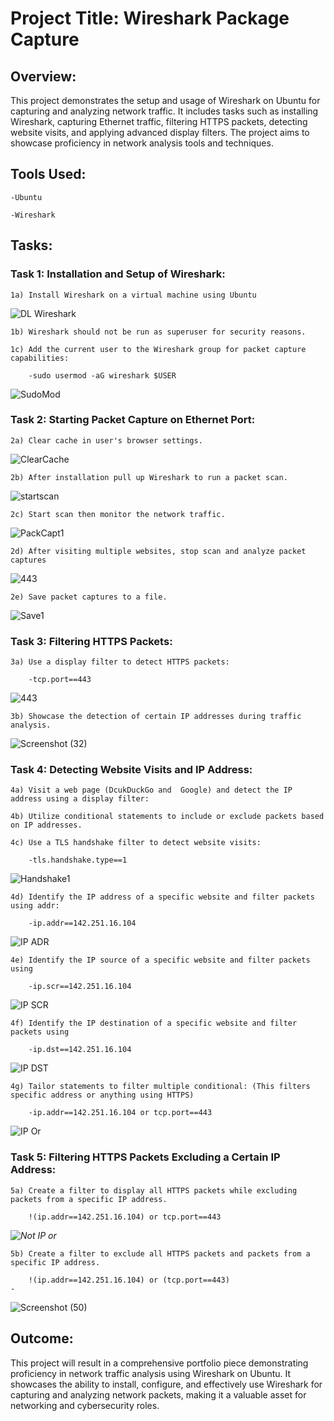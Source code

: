 # Project Title: Wireshark Package Capture

## Overview:
This project demonstrates the setup and usage of Wireshark on Ubuntu for capturing and analyzing network traffic. It includes tasks such as installing Wireshark, capturing Ethernet traffic, filtering HTTPS packets, detecting website visits, and applying advanced display filters. The project aims to showcase proficiency in network analysis tools and techniques.

## Tools Used:

	-Ubuntu

	-Wireshark

## Tasks:

### Task 1: Installation and Setup of Wireshark:

	1a) Install Wireshark on a virtual machine using Ubuntu

![DL Wireshark](https://github.com/ckeller1914/WiresharkPackageCapture/assets/116524804/09db9ccd-a764-4c6a-9078-f33f5a626244)


	1b) Wireshark should not be run as superuser for security reasons.

	1c) Add the current user to the Wireshark group for packet capture capabilities: 
 
 		-sudo usermod -aG wireshark $USER

![SudoMod](https://github.com/ckeller1914/WiresharkPackageCapture/assets/116524804/36cd462c-c71f-4908-92ce-8be1fc787fe7)


### Task 2: Starting Packet Capture on Ethernet Port:

	2a) Clear cache in user's browser settings. 

![ClearCache](https://github.com/ckeller1914/WiresharkPackageCapture/assets/116524804/50cfad92-e0de-446c-ae7f-2ccb2e7a00cd)

	2b) After installation pull up Wireshark to run a packet scan.

![startscan](https://github.com/ckeller1914/WiresharkPackageCapture/assets/116524804/87e81fb2-946e-446c-8b99-d71a698174f0)


	2c) Start scan then monitor the network traffic.

![PackCapt1](https://github.com/ckeller1914/WiresharkPackageCapture/assets/116524804/d9979495-bf8c-4159-8ad7-8762bf7d0183)



	2d) After visiting multiple websites, stop scan and analyze packet captures

![443](https://github.com/ckeller1914/WiresharkPackageCapture/assets/116524804/7737c802-18c4-415c-8f4e-b61226b09f9c)


	2e) Save packet captures to a file.

![Save1](https://github.com/ckeller1914/WiresharkPackageCapture/assets/116524804/be816869-73a2-4dfb-b340-c806d4d41ed4)


### Task 3: Filtering HTTPS Packets:


	3a) Use a display filter to detect HTTPS packets: 
 
 		-tcp.port==443

![443](https://github.com/ckeller1914/WiresharkPackageCapture/assets/116524804/8388b654-fb91-4364-8700-642e19097112)


	3b) Showcase the detection of certain IP addresses during traffic analysis.

![Screenshot (32)](https://github.com/ckeller1914/WiresharkPackageCapture/assets/116524804/e5bea145-f68c-4a56-89f6-50e99b580fbe)



### Task 4: Detecting Website Visits and IP Address:

	4a) Visit a web page (DcukDuckGo and  Google) and detect the IP address using a display filter:

	4b) Utilize conditional statements to include or exclude packets based on IP addresses.

	4c) Use a TLS handshake filter to detect website visits: 
 
 		-tls.handshake.type==1

![Handshake1](https://github.com/ckeller1914/WiresharkPackageCapture/assets/116524804/1a9f85df-ccd9-4f30-ae7b-5aeb6dabe6dc)


	4d) Identify the IP address of a specific website and filter packets using addr:
 
 		-ip.addr==142.251.16.104

![IP ADR](https://github.com/ckeller1914/WiresharkPackageCapture/assets/116524804/5774d63c-510e-4448-8a86-6d6e8b86cb78)


	4e) Identify the IP source of a specific website and filter packets using  
 
 		-ip.scr==142.251.16.104

![IP SCR](https://github.com/ckeller1914/WiresharkPackageCapture/assets/116524804/1ff67b92-2eec-491f-bbf1-d757286f2248)


	4f) Identify the IP destination of a specific website and filter packets using 
 
 		-ip.dst==142.251.16.104

![IP DST](https://github.com/ckeller1914/WiresharkPackageCapture/assets/116524804/fb826ba1-1076-4c77-ba46-13292a316744)

	4g) Tailor statements to filter multiple conditional: (This filters specific address or anything using HTTPS)
 
 		-ip.addr==142.251.16.104 or tcp.port==443 

![IP Or](https://github.com/ckeller1914/WiresharkPackageCapture/assets/116524804/e0d8064f-4c50-43d3-baa8-361c86bb40fc)



### Task 5: Filtering HTTPS Packets Excluding a Certain IP Address:



	5a) Create a filter to display all HTTPS packets while excluding packets from a specific IP address. 
 
 		!(ip.addr==142.251.16.104) or tcp.port==443

*![Not IP or](https://github.com/ckeller1914/WiresharkPackageCapture/assets/116524804/2d5408f8-b0d7-4e9a-b849-220c24bb33db)*


	5b) Create a filter to exclude all HTTPS packets and packets from a specific IP address. 
 
 		!(ip.addr==142.251.16.104) or (tcp.port==443)
	- 

![Screenshot (50)](https://github.com/ckeller1914/WiresharkPackageCapture/assets/116524804/e96fe3dc-dad3-46c1-bc28-49603bf73bb0)




## Outcome:
This project will result in a comprehensive portfolio piece demonstrating proficiency in network traffic analysis using Wireshark on Ubuntu. It showcases the ability to install, configure, and effectively use Wireshark for capturing and analyzing network packets, making it a valuable asset for networking and cybersecurity roles.








 




